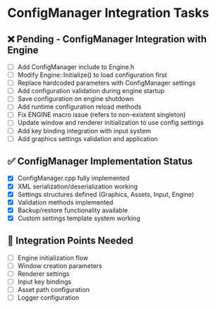 # ConfigManager Integration Tasks

## ❌ Pending - ConfigManager Integration with Engine
- [ ] Add ConfigManager include to Engine.h
- [ ] Modify Engine::Initialize() to load configuration first
- [ ] Replace hardcoded parameters with ConfigManager settings
- [ ] Add configuration validation during engine startup
- [ ] Save configuration on engine shutdown
- [ ] Add runtime configuration reload methods
- [ ] Fix ENGINE macro issue (refers to non-existent singleton)
- [ ] Update window and renderer initialization to use config settings
- [ ] Add key binding integration with input system
- [ ] Add graphics settings validation and application

## ✅ ConfigManager Implementation Status
- [x] ConfigManager.cpp fully implemented
- [x] XML serialization/deserialization working
- [x] Settings structures defined (Graphics, Assets, Input, Engine)
- [x] Validation methods implemented
- [x] Backup/restore functionality available
- [x] Custom settings template system working

## 🚧 Integration Points Needed
- [ ] Engine initialization flow
- [ ] Window creation parameters
- [ ] Renderer settings
- [ ] Input key bindings
- [ ] Asset path configuration
- [ ] Logger configuration
